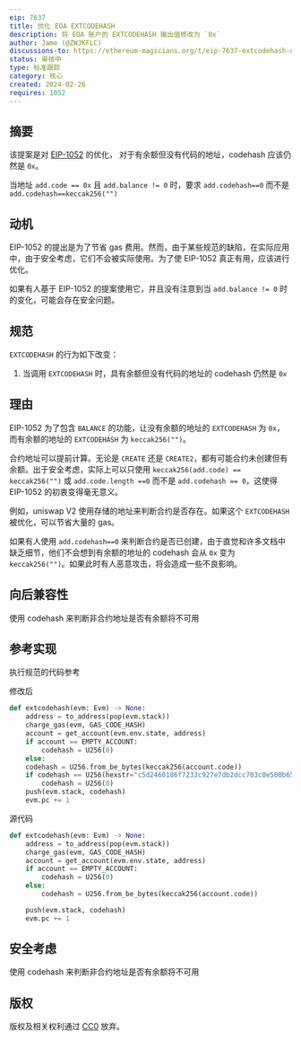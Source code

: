 ```yaml
---
eip: 7637
title: 优化 EOA EXTCODEHASH
description: 将 EOA 账户的 EXTCODEHASH 输出值修改为 `0x`
author: Jame (@ZWJKFLC)
discussions-to: https://ethereum-magicians.org/t/eip-7637-extcodehash-optimize/18946
status: 审核中
type: 标准跟踪
category: 核心
created: 2024-02-26
requires: 1052
---
```




## 摘要

该提案是对 [EIP-1052](./eip-1052.md) 的优化，
对于有余额但没有代码的地址，codehash 应该仍然是 `0x`。

当地址 `add.code == 0x` 且 `add.balance != 0` 时，要求 `add.codehash==0` 而不是 `add.codehash==keccak256("")`

## 动机

EIP-1052 的提出是为了节省 gas 费用。然而，由于某些规范的缺陷，在实际应用中，由于安全考虑，它们不会被实际使用。为了使 EIP-1052 真正有用，应该进行优化。

如果有人基于 EIP-1052 的提案使用它，并且没有注意到当 `add.balance != 0` 时的变化，可能会存在安全问题。


## 规范

`EXTCODEHASH` 的行为如下改变：

1. 当调用 `EXTCODEHASH` 时，具有余额但没有代码的地址的 codehash 仍然是 `0x`


## 理由

EIP-1052 为了包含 `BALANCE` 的功能，让没有余额的地址的 `EXTCODEHASH` 为 `0x`，而有余额的地址的 `EXTCODEHASH` 为 `keccak256("")`。

合约地址可以提前计算。无论是 `CREATE` 还是 `CREATE2`，都有可能合约未创建但有余额。出于安全考虑，实际上可以只使用 `keccak256(add.code) == keccak256("")` 或 `add.code.length ==0` 而不是 `add.codehash == 0`，这使得 EIP-1052 的初衷变得毫无意义。

例如，uniswap V2 使用存储的地址来判断合约是否存在。如果这个 `EXTCODEHASH` 被优化，可以节省大量的 gas。

如果有人使用 `add.codehash==0` 来判断合约是否已创建，由于直觉和许多文档中缺乏细节，他们不会想到有余额的地址的 codehash 会从 `0x` 变为 `keccak256("")`。如果此时有人恶意攻击，将会造成一些不良影响。


## 向后兼容性

使用 codehash 来判断非合约地址是否有余额将不可用


## 参考实现

执行规范的代码参考

修改后

```python
def extcodehash(evm: Evm) -> None:
    address = to_address(pop(evm.stack))
    charge_gas(evm, GAS_CODE_HASH)
    account = get_account(evm.env.state, address)
    if account == EMPTY_ACCOUNT:
        codehash = U256(0)
    else:
	codehash = U256.from_be_bytes(keccak256(account.code))
	if codehash == U256(hexstr="c5d2460186f7233c927e7db2dcc703c0e500b653ca82273b7bfad8045d85a470"):
	    codehash = U256(0)
    push(evm.stack, codehash)
    evm.pc += 1
```


源代码

```python
def extcodehash(evm: Evm) -> None:
    address = to_address(pop(evm.stack))
    charge_gas(evm, GAS_CODE_HASH)
    account = get_account(evm.env.state, address)
    if account == EMPTY_ACCOUNT:
        codehash = U256(0)
    else:
        codehash = U256.from_be_bytes(keccak256(account.code))

    push(evm.stack, codehash)
    evm.pc += 1
```


## 安全考虑

使用 codehash 来判断非合约地址是否有余额将不可用

## 版权

版权及相关权利通过 [CC0](../LICENSE.md) 放弃。
